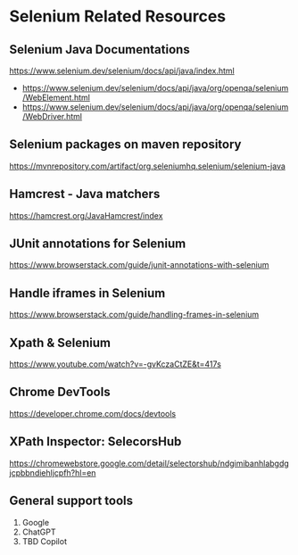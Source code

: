 # Selenium Related Resources 

## Selenium Java Documentations

https://www.selenium.dev/selenium/docs/api/java/index.html

- https://www.selenium.dev/selenium/docs/api/java/org/openqa/selenium/WebElement.html
- https://www.selenium.dev/selenium/docs/api/java/org/openqa/selenium/WebDriver.html

## Selenium packages on maven repository 

https://mvnrepository.com/artifact/org.seleniumhq.selenium/selenium-java

## Hamcrest - Java matchers 

https://hamcrest.org/JavaHamcrest/index

## JUnit annotations for Selenium

https://www.browserstack.com/guide/junit-annotations-with-selenium

## Handle iframes in Selenium

https://www.browserstack.com/guide/handling-frames-in-selenium

## Xpath & Selenium 

https://www.youtube.com/watch?v=-gvKczaCtZE&t=417s

## Chrome DevTools

https://developer.chrome.com/docs/devtools

## XPath Inspector: SelecorsHub

https://chromewebstore.google.com/detail/selectorshub/ndgimibanhlabgdgjcpbbndiehljcpfh?hl=en

## General support tools

1. Google
2. ChatGPT
3. TBD Copilot
